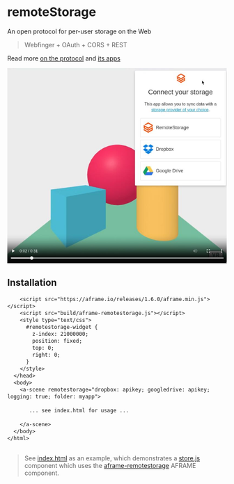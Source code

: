 # remoteStorage

An open protocol for per-user storage on the Web

> Webfinger + OAuth + CORS + REST

Read more [on the protocol](https://remotestorage.io/) and [its apps](https://remotestorage.io/apps.html#apps)

[![watch video](README.jpg)](README.mp4)

## Installation

```
    <script src="https://aframe.io/releases/1.6.0/aframe.min.js"></script>
    <script src="build/aframe-remotestorage.js"></script> 
    <style type="text/css">
      #remotestorage-widget {
        z-index: 21000000;
        position: fixed;
        top: 0;
        right: 0;
      }
    </style>
  </head>
  <body>
    <a-scene remotestorage="dropbox: apikey; googledrive: apikey; logging: true; folder: myapp">

       ... see index.html for usage ...

    </a-scene>
  </body>
</html>


```

> See [index.html](index.html) as an example, which demonstrates a [store.js](store.js) component which uses the [aframe-remotestorage](build/aframe-remotestorage.js) AFRAME component.
